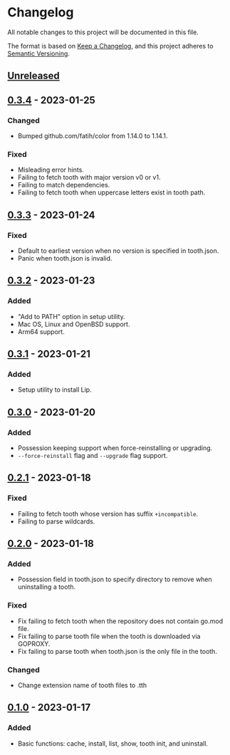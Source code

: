 # Changelog

All notable changes to this project will be documented in this file.

The format is based on [Keep a Changelog](https://keepachangelog.com/en/1.0.0/),
and this project adheres to [Semantic Versioning](https://semver.org/spec/v2.0.0.html).

## [Unreleased]

## [0.3.4] - 2023-01-25

### Changed

- Bumped github.com/fatih/color from 1.14.0 to 1.14.1.

### Fixed

- Misleading error hints.
- Failing to fetch tooth with major version v0 or v1.
- Failing to match dependencies.
- Failing to fetch tooth when uppercase letters exist in tooth path.

## [0.3.3] - 2023-01-24

### Fixed

- Default to earliest version when no version is specified in tooth.json.
- Panic when tooth.json is invalid.

## [0.3.2] - 2023-01-23

### Added

- "Add to PATH" option in setup utility.
- Mac OS, Linux and OpenBSD support.
- Arm64 support.

## [0.3.1] - 2023-01-21

### Added

- Setup utility to install Lip.

## [0.3.0] - 2023-01-20

### Added

- Possession keeping support when force-reinstalling or upgrading.
- `--force-reinstall` flag and `--upgrade` flag support.

## [0.2.1] - 2023-01-18

### Fixed

- Failing to fetch tooth whose version has suffix `+incompatible`.
- Failing to parse wildcards.

## [0.2.0] - 2023-01-18

### Added

- Possession field in tooth.json to specify directory to remove when uninstalling a tooth.

### Fixed

- Fix failing to fetch tooth when the repository does not contain go.mod file.
- Fix failing to parse tooth file when the tooth is downloaded via GOPROXY.
- Fix failing to parse tooth when tooth.json is the only file in the tooth.

### Changed

- Change extension name of tooth files to .tth

## [0.1.0] - 2023-01-17

### Added

- Basic functions: cache, install, list, show, tooth init, and uninstall.

[unreleased]: https://github.com/LiteLDev/Lip/compare/v0.3.4...HEAD
[0.3.4]: https://github.com/LiteLDev/Lip/releases/tag/v0.3.3...v0.3.4
[0.3.3]: https://github.com/LiteLDev/Lip/releases/tag/v0.3.2...v0.3.3
[0.3.2]: https://github.com/LiteLDev/Lip/releases/tag/v0.3.1...v0.3.2
[0.3.1]: https://github.com/LiteLDev/Lip/releases/tag/v0.3.0...v0.3.1
[0.3.0]: https://github.com/LiteLDev/Lip/releases/tag/v0.2.1...v0.3.0
[0.2.1]: https://github.com/LiteLDev/Lip/releases/tag/v0.2.0...v0.2.1
[0.2.0]: https://github.com/LiteLDev/Lip/releases/tag/v0.1.0...v0.2.0
[0.1.0]: https://github.com/LiteLDev/Lip/releases/tag/v0.1.0
